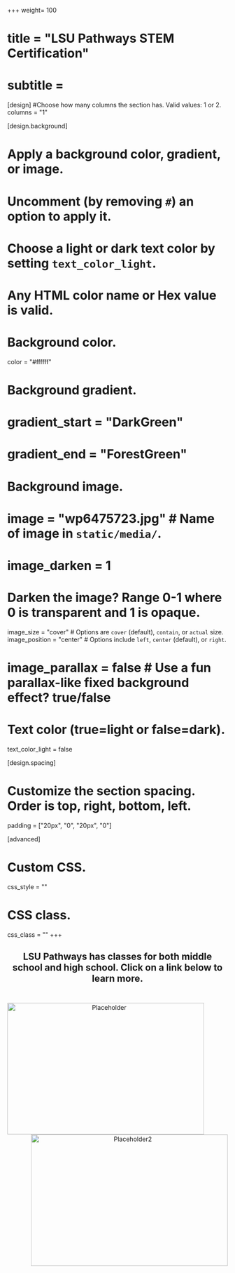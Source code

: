+++
weight= 100
# title = "**LSU Pathways** STEM Certification"
# subtitle =  


[design]
  #Choose how many columns the section has. Valid values: 1 or 2.
  columns = "1"
 

[design.background]
  # Apply a background color, gradient, or image.
  #   Uncomment (by removing `#`) an option to apply it.
  #   Choose a light or dark text color by setting `text_color_light`.
  #   Any HTML color name or Hex value is valid.

  # Background color.
  color = "#ffffff"
  
  # Background gradient.
  # gradient_start = "DarkGreen"
  # gradient_end = "ForestGreen"
  
  # Background image.
  # image = "wp6475723.jpg"  # Name of image in `static/media/`.
   # image_darken = 1

   # Darken the image? Range 0-1 where 0 is transparent and 1 is opaque.
  image_size = "cover"  #  Options are `cover` (default), `contain`, or `actual` size.
   image_position = "center"  # Options include `left`, `center` (default), or `right`.
  # image_parallax = false  # Use a fun parallax-like fixed background effect? true/false
  
  # Text color (true=light or false=dark).
  text_color_light = false

[design.spacing]
  # Customize the section spacing. Order is top, right, bottom, left.
  padding = ["20px", "0", "20px", "0"]
 
[advanced]
 # Custom CSS. 
 css_style = ""
 
 # CSS class.
 css_class = ""
+++
<center>

## LSU Pathways has classes for both middle school and high school. Click on a link below to learn more. <br></br>

<!-- Figure out how to get photos hosted here, also figure out photo captions -->

 <img src="https://news.yale.edu/sites/default/files/styles/featured_media/public/funbotics_ynews.jpg?itok=c5msoyzg&c=07307e7d6a991172b9f808eb83b18804" style="float: left" alt="Placeholder" width="450" height="300"> <img src="https://media.edutopia.org/styles/responsive_1100px_original/s3/masters/d7_images/cover_media/davis-169hero2-teachcode-twenty20.jpg" style="float: right" alt="Placeholder2" width="450" height="300"> 


</center>